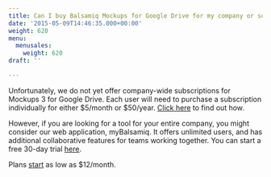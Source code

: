 ```yaml
---
title: Can I buy Balsamiq Mockups for Google Drive for my company or someone else?
date: '2015-05-09T14:46:35.000+00:00'
weight: 620
menu:
  menusales:
    weight: 620
draft: ''

---
```


Unfortunately, we do not yet offer company-wide subscriptions for Mockups 3 for Google Drive. Each user will need to purchase a subscription individually for either $5/month or $50/year. [Click here](/sales/gdrivesubscription/#signing-up-for-a-subscription) to find out how.

However, if you are looking for a tool for your entire company, you might consider our web application, myBalsamiq. It offers unlimited users, and has additional collaborative features for teams working together. You can start a free 30-day trial [here](https://balsamiq.com/products/mockups/mybalsamiq).

Plans [start](https://balsamiq.com/buy/#myb) as low as $12/month. 
